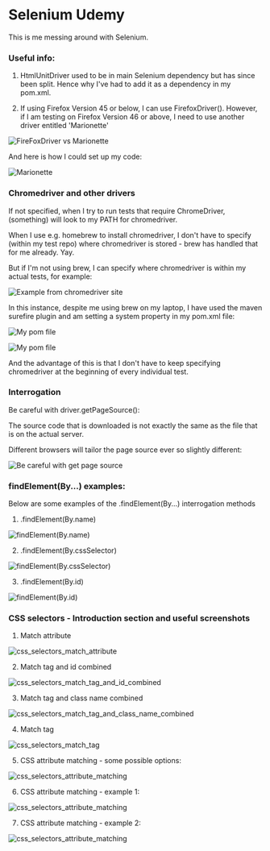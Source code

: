 # Selenium Udemy

This is me messing around with Selenium.

### Useful info:

1) HtmlUnitDriver used to be in main Selenium dependency but has since been split. Hence why I've had to add it as a dependency in my pom.xml.

2) If using Firefox Version 45 or below, I can use FirefoxDriver(). However, if I am testing on Firefox Version 46 or above, I need to use another driver entitled 'Marionette'

![FireFoxDriver vs Marionette](readme_images/firefoxDriver_vs_Marionette.png)

And here is how I could set up my code:

![Marionette](readme_images/marionette_settings.png)

### Chromedriver and other drivers

If not specified, when I try to run tests that require ChromeDriver, (something) will look to my PATH for chromedriver.

When I use e.g. homebrew to install chromedriver, I don't have to specify (within my test repo) where chromedriver is stored - brew has handled that for me already. Yay.

But if I'm not using brew, I can specify where chromedriver is within my actual tests, for example:

![Example from chromedriver site](readme_images/chromedriver_example.png)

In this instance, despite me using brew on my laptop, I have used the maven surefire plugin and am setting a system property in my pom.xml file:

![My pom file](readme_images/pom_1.png)

![My pom file](readme_images/pom_2.png)

And the advantage of this is that I don't have to keep specifying chromedriver at the beginning of every individual test.

### Interrogation

Be careful with driver.getPageSource():

The source code that is downloaded is not exactly the same as the file that is on the actual server.

Different browsers will tailor the page source ever so slightly different:

![Be careful with get page source](readme_images/get_page_source_interrogation.png)

### findElement(By...) examples:

Below are some examples of the .findElement(By...) interrogation methods

1) .findElement(By.name)

![findElement(By.name)](readme_images/findElementByName.png)

2) .findElement(By.cssSelector)

![findElement(By.cssSelector)](readme_images/findElementByCssSelector.png)

3) .findElement(By.id)

![findElement(By.id)](readme_images/findElementByIdTest.png)

### CSS selectors - Introduction section and useful screenshots

1) Match attribute

![css_selectors_match_attribute](readme_images/css_selectors_match_attribute.png)

2) Match tag and id combined

![css_selectors_match_tag_and_id_combined](readme_images/css_selectors_match_tag_and_id_combined.png)

3) Match tag and class name combined

![css_selectors_match_tag_and_class_name_combined](readme_images/css_selectors_match_tag_and_class_name_combined.png)

4) Match tag

![css_selectors_match_tag](readme_images/css_selectors_match_tag.png)

5) CSS attribute matching - some possible options:

![css_selectors_attribute_matching](readme_images/css_selectors_attribute_matching.png)

6) CSS attribute matching - example 1:

![css_selectors_attribute_matching](readme_images/css_selectors_attribute_matching_example_1.png)

7) CSS attribute matching - example 2:

![css_selectors_attribute_matching](readme_images/css_selectors_attribute_matching_example_2.png)